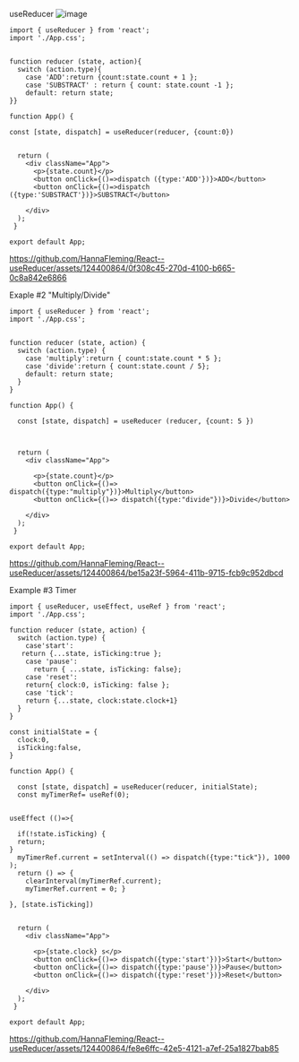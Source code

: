 useReducer
![image](https://github.com/HannaFleming/React--useReducer/assets/124400864/9b36eff0-822c-439d-a60c-f3861fb5176b)

```
import { useReducer } from 'react';
import './App.css';


function reducer (state, action){
  switch (action.type){
    case 'ADD':return {count:state.count + 1 };
    case 'SUBSTRACT' : return { count: state.count -1 };
    default: return state;
}}

function App() {

const [state, dispatch] = useReducer(reducer, {count:0})


  return (
    <div className="App">
      <p>{state.count}</p>
      <button onClick={()=>dispatch ({type:'ADD'})}>ADD</button>
      <button onClick={()=>dispatch ({type:'SUBSTRACT'})}>SUBSTRACT</button>

    </div>
  );
 }

export default App;

```
https://github.com/HannaFleming/React--useReducer/assets/124400864/0f308c45-270d-4100-b665-0c8a842e6866



Exaple #2 "Multiply/Divide"

```
import { useReducer } from 'react';
import './App.css';


function reducer (state, action) {
  switch (action.type) {
    case 'multiply':return { count:state.count * 5 };
    case 'divide':return { count:state.count / 5};
    default: return state;
  }
}

function App() {

  const [state, dispatch] = useReducer (reducer, {count: 5 })



  return (
    <div className="App">

      <p>{state.count}</p>
      <button onClick={()=> dispatch({type:"multiply"})}>Multiply</button>
      <button onClick={()=> dispatch({type:"divide"})}>Divide</button>

    </div>
  );
 }

export default App;

```
https://github.com/HannaFleming/React--useReducer/assets/124400864/be15a23f-5964-411b-9715-fcb9c952dbcd

Example #3 Timer

```
import { useReducer, useEffect, useRef } from 'react';
import './App.css';

function reducer (state, action) {
  switch (action.type) {
    case'start':
   return {...state, isTicking:true };
    case 'pause':
      return { ...state, isTicking: false};
    case 'reset': 
    return{ clock:0, isTicking: false };
    case 'tick': 
    return {...state, clock:state.clock+1}
  }
}

const initialState = {
  clock:0,
  isTicking:false,
}
 
function App() {

  const [state, dispatch] = useReducer(reducer, initialState);
  const myTimerRef= useRef(0);


useEffect (()=>{

  if(!state.isTicking) {
  return;
}
  myTimerRef.current = setInterval(() => dispatch({type:"tick"}), 1000 );
  return () => {
    clearInterval(myTimerRef.current);
    myTimerRef.current = 0; }

}, [state.isTicking])


  return (
    <div className="App">

      <p>{state.clock} s</p>
      <button onClick={()=> dispatch({type:'start'})}>Start</button>
      <button onClick={()=> dispatch({type:'pause'})}>Pause</button>
      <button onClick={()=> dispatch({type:'reset'})}>Reset</button>

    </div>
  );
 }

export default App;

```

https://github.com/HannaFleming/React--useReducer/assets/124400864/fe8e6ffc-42e5-4121-a7ef-25a1827bab85



